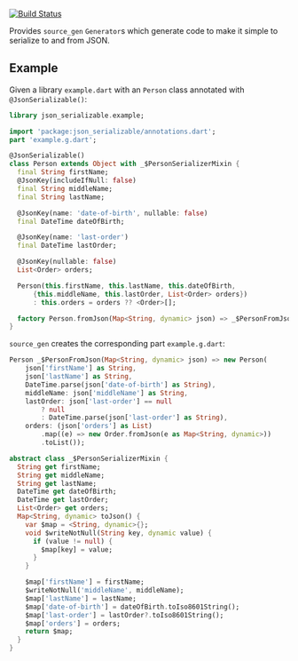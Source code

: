 [![Build Status](https://travis-ci.org/dart-lang/json_serializable.svg?branch=master)](https://travis-ci.org/dart-lang/json_serializable)

Provides `source_gen` `Generator`s which generate code to
make it simple to serialize to and from JSON.

## Example

Given a library `example.dart` with an `Person` class annotated with
`@JsonSerializable()`:

```dart
library json_serializable.example;

import 'package:json_serializable/annotations.dart';
part 'example.g.dart';

@JsonSerializable()
class Person extends Object with _$PersonSerializerMixin {
  final String firstName;
  @JsonKey(includeIfNull: false)
  final String middleName;
  final String lastName;

  @JsonKey(name: 'date-of-birth', nullable: false)
  final DateTime dateOfBirth;

  @JsonKey(name: 'last-order')
  final DateTime lastOrder;

  @JsonKey(nullable: false)
  List<Order> orders;

  Person(this.firstName, this.lastName, this.dateOfBirth,
      {this.middleName, this.lastOrder, List<Order> orders})
      : this.orders = orders ?? <Order>[];

  factory Person.fromJson(Map<String, dynamic> json) => _$PersonFromJson(json);
}
```

`source_gen` creates the corresponding part `example.g.dart`:

```dart
Person _$PersonFromJson(Map<String, dynamic> json) => new Person(
    json['firstName'] as String,
    json['lastName'] as String,
    DateTime.parse(json['date-of-birth'] as String),
    middleName: json['middleName'] as String,
    lastOrder: json['last-order'] == null
        ? null
        : DateTime.parse(json['last-order'] as String),
    orders: (json['orders'] as List)
        .map((e) => new Order.fromJson(e as Map<String, dynamic>))
        .toList());

abstract class _$PersonSerializerMixin {
  String get firstName;
  String get middleName;
  String get lastName;
  DateTime get dateOfBirth;
  DateTime get lastOrder;
  List<Order> get orders;
  Map<String, dynamic> toJson() {
    var $map = <String, dynamic>{};
    void $writeNotNull(String key, dynamic value) {
      if (value != null) {
        $map[key] = value;
      }
    }

    $map['firstName'] = firstName;
    $writeNotNull('middleName', middleName);
    $map['lastName'] = lastName;
    $map['date-of-birth'] = dateOfBirth.toIso8601String();
    $map['last-order'] = lastOrder?.toIso8601String();
    $map['orders'] = orders;
    return $map;
  }
}
```
